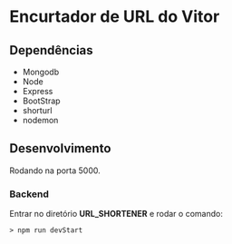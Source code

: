 # Encurtador de URL do Vitor

## Dependências
- Mongodb
- Node
- Express
- BootStrap
- shorturl
- nodemon

## Desenvolvimento
Rodando na porta 5000.

### Backend
Entrar no diretório **URL_SHORTENER** e rodar o comando:

```shell
> npm run devStart
```